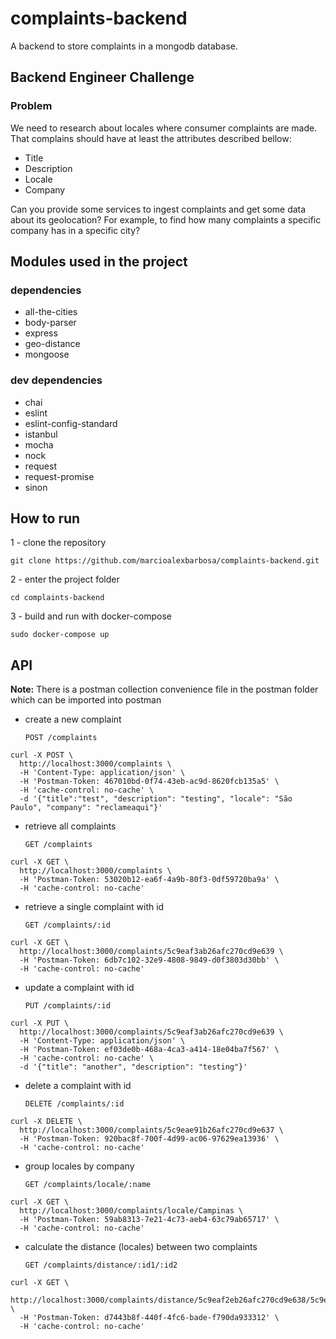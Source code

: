# complaints-backend
A backend to store complaints in a mongodb database.

## Backend Engineer Challenge

### Problem

We need to research about locales where consumer complaints are made. That complains should have at least the attributes described bellow:

 - Title
 - Description
 - Locale
 - Company

Can you provide some services to ingest complaints and get some data about its geolocation? For example, to find how many complaints a specific company has in a specific city?

## Modules used in the project

### dependencies

* all-the-cities
* body-parser
* express
* geo-distance
* mongoose

### dev dependencies

* chai
* eslint
* eslint-config-standard
* istanbul
* mocha
* nock
* request
* request-promise
* sinon 

## How to run

1 - clone the repository

`git clone https://github.com/marcioalexbarbosa/complaints-backend.git`

2 - enter the project folder

`cd complaints-backend`

3 - build and run with docker-compose

`sudo docker-compose up`

## API

**Note:** There is a postman collection convenience file in the postman folder which can be imported into postman

- create a new complaint
    
    `POST /complaints`
    
```curl
curl -X POST \
  http://localhost:3000/complaints \
  -H 'Content-Type: application/json' \
  -H 'Postman-Token: 467010bd-0f74-43eb-ac9d-8620fcb135a5' \
  -H 'cache-control: no-cache' \
  -d '{"title":"test", "description": "testing", "locale": "São Paulo", "company": "reclameaqui"}'
  ```

- retrieve all complaints
    
    `GET /complaints`

```curl
curl -X GET \
  http://localhost:3000/complaints \
  -H 'Postman-Token: 53020b12-ea6f-4a9b-80f3-0df59720ba9a' \
  -H 'cache-control: no-cache'
  ```
  
- retrieve a single complaint with id
   
   `GET /complaints/:id`

```curl
curl -X GET \
  http://localhost:3000/complaints/5c9eaf3ab26afc270cd9e639 \
  -H 'Postman-Token: 6db7c102-32e9-4808-9849-d0f3803d30bb' \
  -H 'cache-control: no-cache'
  ```
  
- update a complaint with id

    `PUT /complaints/:id`
    
```curl
curl -X PUT \
  http://localhost:3000/complaints/5c9eaf3ab26afc270cd9e639 \
  -H 'Content-Type: application/json' \
  -H 'Postman-Token: ef03de0b-468a-4ca3-a414-18e04ba7f567' \
  -H 'cache-control: no-cache' \
  -d '{"title": "another", "description": "testing"}'
  ```

- delete a complaint with id
   
   `DELETE /complaints/:id`
   
```curl
curl -X DELETE \
  http://localhost:3000/complaints/5c9eae91b26afc270cd9e637 \
  -H 'Postman-Token: 920bac8f-700f-4d99-ac06-97629ea13936' \
  -H 'cache-control: no-cache'
  ```

- group locales by company
    
    `GET /complaints/locale/:name`

```curl
curl -X GET \
  http://localhost:3000/complaints/locale/Campinas \
  -H 'Postman-Token: 59ab8313-7e21-4c73-aeb4-63c79ab65717' \
  -H 'cache-control: no-cache'
  ```
  
- calculate the distance (locales) between two complaints

    `GET /complaints/distance/:id1/:id2`

```curl
curl -X GET \
  http://localhost:3000/complaints/distance/5c9eaf2eb26afc270cd9e638/5c9eaf3ab26afc270cd9e639 \
  -H 'Postman-Token: d7443b8f-440f-4fc6-bade-f790da933312' \
  -H 'cache-control: no-cache'
  ```
